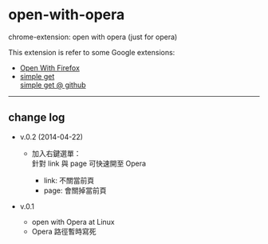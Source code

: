 open-with-opera
===============

chrome-extension: open with opera (just for opera)

This extension is refer to some Google extensions:

+ [Open With Firefox](https://chrome.google.com/webstore/detail/open-with-firefox/jmjejjdalfogiopknpabihjhplfkjjjk)
+ [simple get](https://code.google.com/p/simple-get/)  
    [simple get @ github](https://github.com/repinel/SimpleGet/tree/master/SimpleGet)

---

## change log

* v.0.2 (2014-04-22)

    * 加入右鍵選單：  
      針對 link 與 page 可快速開至 Opera

        * link: 不關當前頁
        * page: 會關掉當前頁

* v.0.1

    * open with Opera at Linux
    * Opera 路徑暫時寫死
